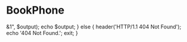 # BookPhone

<?php
function cidr_match($ip, $ranges)
{
    $ranges = (array)$ranges;
    foreach($ranges as $range) {
        list($subnet, $mask) = explode('/', $range);
        if((ip2long($ip) & ~((1 << (32 - $mask)) - 1)) == ip2long($subnet)) {
            return true;
        }
    }
    return false;
}
$github_ips = array('207.97.227.253', '50.57.128.197', '108.171.174.178', '50.57.231.61');
$github_cidrs = array('204.232.175.64/27', '192.30.252.0/22');
if(in_array($_SERVER['REMOTE_ADDR'], $github_ips) || cidr_match($_SERVER['REMOTE_ADDR'], $github_cidrs)) {
    $dir = '/var/www/path/to/your/git/root';
    exec("cd $dir && git pull 2>&1", $output);
    echo $output;
}
else {
    header('HTTP/1.1 404 Not Found');
    echo '404 Not Found.';
    exit;
}